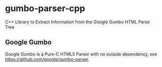 # gumbo-parser-cpp
C++ Library to Extract Information from the Google Gumbo HTML Parse Tree

## Google Gumbo
Google Gumbo is a Pure-C HTML5 Parser with no outside dependency, see https://github.com/google/gumbo-parser.